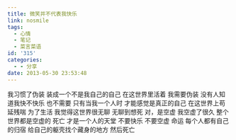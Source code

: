 ```yaml
---
title: 微笑并不代表我快乐
link: nosmile
tags:
  - 心情
  - 笔记
  - 菜言菜语
id: '315'
categories:
  - - 分享
date: 2013-05-30 23:53:48
---
```


我习惯了伪装 装成一个不是我自己的自己 在这世界里活着 我需要伪装 没有人知道我快不快乐 也不需要 只有当我一个人时 才能感觉是真正的自己 在这世界上苟延残喘 为了生活 我觉得这世界很无聊 无聊到想死 对，是空虚 我空虚了很久 整个世界都是空虚的 死亡 才是一个人的天堂 不要快乐 不要空虚 命运 每个人都有自己的归宿 给自己的躯壳找个藏身的地方 然后死亡